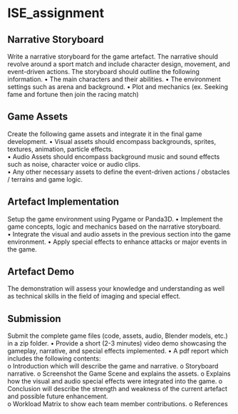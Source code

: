# ISE_assignment

## Narrative Storyboard 
Write a narrative storyboard for the game artefact.  The narrative should revolve around a 
sport match and include character design, movement, and event-driven actions. The 
storyboard should outline the following information. 
• The main characters and their abilities. 
• The environment settings such as arena and background. 
• Plot and mechanics (ex. Seeking fame and fortune then join the racing match) 

## Game Assets
Create the following game assets and integrate it in the final game development. 
• Visual assets should encompass backgrounds, sprites, textures, animation, particle 
effects.  
• Audio Assets should encompass background music and sound effects such as noise, 
character voice or  audio clips.  
• Any other necessary assets to define the event-driven actions / obstacles / terrains and 
game logic. 

## Artefact Implementation
 Setup the game environment using Pygame or Panda3D. 
• Implement the game concepts, logic and mechanics based on the narrative storyboard.  
• Integrate the visual and audio assets in the previous section into the game environment. 
• Apply special effects to enhance attacks or major events in the game. 

## Artefact Demo
The demonstration will assess your knowledge and understanding as well as technical 
skills in the field of imaging and special effect. 

## Submission
Submit the complete game files (code, assets, audio, Blender models, etc.) in a zip 
folder. 
• Provide a short (2-3 minutes) video demo showcasing the gameplay, narrative, and 
special effects implemented. 
• A pdf report which includes the following contents:  
o Introduction which will describe the game and narrative. 
o Storyboard narrative. 
o Screenshot the Game Scene and explains the assets. 
o Explains how the visual and audio special effects were integrated into the game. 
o Conclusion will describe the strength and weakness of the current artefact and 
possible future enhancement.  
o Workload Matrix to show each team member contributions. 
o References 
